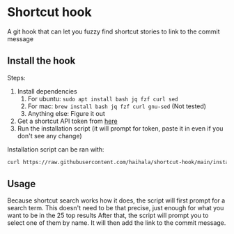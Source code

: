 # Shortcut hook

A git hook that can let you fuzzy find shortcut stories to link to the commit message

## Install the hook

Steps:

1. Install dependencies
    1. For ubuntu: `sudo apt install bash jq fzf curl sed`
    2. For mac: `brew install bash jq fzf curl gnu-sed` (Not tested)
    3. Anything else: Figure it out
2. Get a shortcut API token from [here](https://app.shortcut.com/settings/account/api-tokens)
3. Run the installation script (it will prompt for token, paste it in even if you don't see any change)


Installation script can be ran with:
```bash
curl https://raw.githubusercontent.com/haihala/shortcut-hook/main/install.sh | bash
```

## Usage

Because shortcut search works how it does, the script will first prompt for a search term.
This doesn't need to be that precise, just enough for what you want to be in the 25 top results
After that, the script will prompt you to select one of them by name. It will then add the link
to the commit message.
